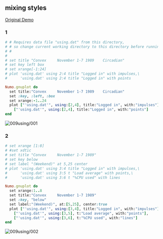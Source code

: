 ## mixing styles
[Original Demo](http://gnuplot.sourceforge.net/demo_4.6/using.html)

### 1

```ruby
# # Requires data file "using.dat" from this directory,
# # so change current working directory to this directory before running.
# #
#
# set title "Convex     November 1-7 1989    Circadian"
# set key left box
# set xrange[-1:24]
# plot 'using.dat' using 2:4 title "Logged in" with impulses,\
#      'using.dat' using 2:4 title "Logged in" with points

Numo.gnuplot do
  set title:"Convex     November 1-7 1989    Circadian"
  set :key, :left, :box
  set xrange:-1..24
  plot ["'using.dat'", using:[2,4], title:"Logged in", with:"impulses"],
    ["'using.dat'", using:[2,4], title:"Logged in", with:"points"]
end
```
![009using/001](https://raw.githubusercontent.com/ruby-numo/numo-gnuplot-demo/master/gnuplot/md/009using/image/001.png)

### 2

```ruby
# set xrange [1:8]
# #set xdtic
# set title "Convex     November 1-7 1989"
# set key below
# set label "(Weekend)" at 5,25 center
# plot 'using.dat' using 3:4 title "Logged in" with impulses,\
#      'using.dat' using 3:5 t "Load average" with points,\
#      'using.dat' using 3:6 t "%CPU used" with lines

Numo.gnuplot do
  set xrange:1..8
  set title:"Convex     November 1-7 1989"
  set :key, "below"
  set label:"(Weekend)", at:[5,25], center:true
  plot ["'using.dat'", using:[3,4], title:"Logged in", with:"impulses"],
    ["'using.dat'", using:[3,5], t:"Load average", with:"points"],
    ["'using.dat'", using:[3,6], t:"%CPU used", with:"lines"]
end
```
![009using/002](https://raw.githubusercontent.com/ruby-numo/numo-gnuplot-demo/master/gnuplot/md/009using/image/002.png)
